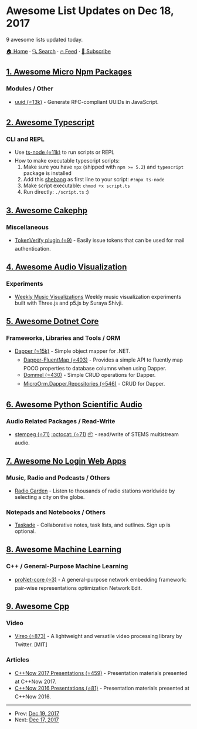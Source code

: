 # Awesome List Updates on Dec 18, 2017

9 awesome lists updated today.

[🏠 Home](/README.md) · [🔍 Search](https://www.trackawesomelist.com/search/) · [🔥 Feed](https://www.trackawesomelist.com/rss.xml) · [📮 Subscribe](https://trackawesomelist.us17.list-manage.com/subscribe?u=d2f0117aa829c83a63ec63c2f&id=36a103854c)



## [1. Awesome Micro Npm Packages](/content/parro-it/awesome-micro-npm-packages/README.md)

### Modules / Other

*   [uuid (⭐13k)](https://github.com/kelektiv/node-uuid) - Generate RFC-compliant UUIDs in JavaScript.

## [2. Awesome Typescript](/content/dzharii/awesome-typescript/README.md)

### CLI and REPL

*   Use [ts-node (⭐11k)](https://github.com/TypeStrong/ts-node) to run scripts or REPL
*   How to make executable typescript scripts:
    1.  Make sure you have `npx` (shipped with `npm >= 5.2`) and `typescript` package is installed
    2.  Add this [shebang](https://en.wikipedia.org/wiki/Shebang_\(Unix\)) as first line to your script: `#!npx ts-node`
    3.  Make script executable: `chmod +x script.ts`
    4.  Run directly: `./script.ts` :)

## [3. Awesome Cakephp](/content/FriendsOfCake/awesome-cakephp/README.md)

### Miscellaneous

*   [TokenVerify plugin (⭐9)](https://github.com/mosaxiv/cakephp-token-verify) - Easily issue tokens that can be used for mail authentication.

## [4. Awesome Audio Visualization](/content/willianjusten/awesome-audio-visualization/README.md)

### Experiments

*   [Weekly Music Visualizations](https://github.com/surayashivji/WeeklyGraphics) Weekly music visualization experiments built with Three.js and p5.js by Suraya Shivji.

## [5. Awesome Dotnet Core](/content/thangchung/awesome-dotnet-core/README.md)

### Frameworks, Libraries and Tools / ORM

*   [Dapper (⭐15k)](https://github.com/StackExchange/Dapper) - Simple object mapper for .NET.
    *   [Dapper-FluentMap (⭐403)](https://github.com/henkmollema/Dapper-FluentMap) - Provides a simple API to fluently map POCO properties to database columns when using Dapper.
    *   [Dommel (⭐430)](https://github.com/henkmollema/Dommel) - Simple CRUD operations for Dapper.
    *   [MicroOrm.Dapper.Repositories (⭐546)](https://github.com/phnx47/MicroOrm.Dapper.Repositories) - CRUD for Dapper.

## [6. Awesome Python Scientific Audio](/content/faroit/awesome-python-scientific-audio/README.md)

### Audio Related Packages / Read-Write

*   [stempeg (⭐71)](https://github.com/faroit/stempeg) [:octocat: (⭐71)](https://github.com/faroit/stempeg) [:package:](https://pypi.python.org/pypi/stempeg/) - read/write of STEMS multistream audio.

## [7. Awesome No Login Web Apps](/content/aviaryan/awesome-no-login-web-apps/README.md)

### Music, Radio and Podcasts / Others

*   [Radio Garden](http://radio.garden/) - Listen to thousands of radio stations worldwide by selecting a city on the globe.

### Notepads and Notebooks / Others

*   [Taskade](https://taskade.com/) - Collaborative notes, task lists, and outlines. Sign up is optional.

## [8. Awesome Machine Learning](/content/josephmisiti/awesome-machine-learning/README.md)

### C++ / General-Purpose Machine Learning

*   [proNet-core (⭐3)](https://github.com/cnclabs/proNet-core) - A general-purpose network embedding framework: pair-wise representations optimization Network Edit.

## [9. Awesome Cpp](/content/fffaraz/awesome-cpp/README.md)

### Video

*   [Vireo (⭐873)](https://github.com/twitter/vireo/) - A lightweight and versatile video processing library by Twitter. \[MIT]

### Articles

*   [C++Now 2017 Presentations (⭐459)](https://github.com/boostcon/cppnow_presentations_2017) - Presentation materials presented at C++Now 2017.
*   [C++Now 2016 Presentations (⭐81)](https://github.com/boostcon/cppnow_presentations_2016) - Presentation materials presented at C++Now 2016.

---

- Prev: [Dec 19, 2017](/content/2017/12/19/README.md)
- Next: [Dec 17, 2017](/content/2017/12/17/README.md)